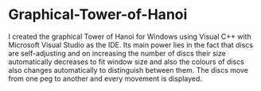 # Graphical-Tower-of-Hanoi
I created the graphical Tower of Hanoi for Windows using Visual C++ with Microsoft Visual Studio as the IDE. Its main power lies in the fact that discs are self-adjusting and on increasing the number of discs their size automatically decreases to fit window size and also the colours of discs also changes automatically to distinguish between them. The discs move from one peg to another and every movement is displayed.
